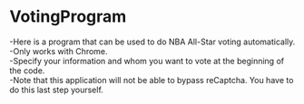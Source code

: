# VotingProgram

-Here is a program that can be used to do NBA All-Star voting automatically.<br>
-Only works with Chrome.<br>
-Specify your information and whom you want to vote at the beginning of the code.<br>
-Note that this application will not be able to bypass reCaptcha. You have to do this last step yourself.<br>
